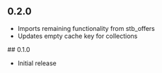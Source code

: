 ## 0.2.0
- Imports remaining functionality from stb_offers
- Updates empty cache key for collections

## 0.1.0
- Initial release
